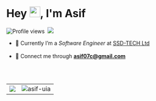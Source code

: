 <h1 align="left">Hey <img src="https://i.imgur.com/GNz3qCl.gif" height="28px">, I'm Asif</h1>

![Profile views](https://komarev.com/ghpvc/?username=asif-uia)&nbsp;
[![](https://img.shields.io/badge/aasifislam-%2523181717?logo=linkedin&logoColor=0B7CBC&color=5B5B5B)](https://www.linkedin.com/in/asif-uia)

<ul>
	<li>💼 Currently I’m a <em>Software Engineer</em> at <a href="https://ssd-tech.io">SSD-TECH Ltd</a></li>
	<br/>
	<li>📮 Connect me through <a href="mailto:asif07c@gmail.com"><strong>asif07c@gmail.com</strong></a></li>
</ul></br/>

<br>
<table>
<tr>
	<td><img src="https://github-readme-streak-stats.herokuapp.com?user=asif-uia&show_icons=true&theme=onedark&hide=html"/></td>
	<td><img src="https://github-readme-stats.vercel.app/api?username=asif-uia&show_icons=true&theme=onedark&hide=html" alt="asif-uia"/></td>

[//]:
    #
    '<td><img src="https://github-readme-stats.vercel.app/api/top-langs/?username=asif-uia&theme=tokyonight&layout=compact&hide=html" alt="asif-uia"/></td>'

</tr>
</table>
